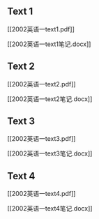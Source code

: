 ## Text 1 
[[2002英语一text1.pdf]]

[[2002英语一text1笔记.docx]]

## Text 2
[[2002英语一text2.pdf]]

[[2002英语一text2笔记.docx]]

## Text 3
[[2002英语一text3.pdf]]

[[2002英语一text3笔记.docx]]

## Text 4
[[2002英语一text4.pdf]]

[[2002英语一text4笔记.docx]]

